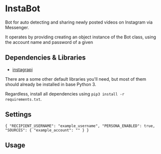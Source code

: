 # InstaBot
Bot for auto detecting and sharing newly posted videos on Instagram via Messenger.

It operates by providing creating an object instance of the Bot class, using the account name and password of a given  

## Dependencies & Libraries
- [instagrapi](https://github.com/subzeroid/instagrapi)

There are a some other default libraries you'll need, but most of them should already be installed in base Python 3.

Regardless, install all dependencies using `pip3 install -r requirements.txt`.

## Settings




`{
    "RECIPIENT_USERNAME": "example_username",
    "PERSONA_ENABLED": true,
    "SOURCES": {
        "example_account": ""
    }
}`

## Usage